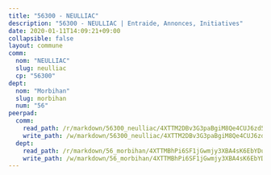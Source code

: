 ```yaml
---
title: "56300 - NEULLIAC"
description: "56300 - NEULLIAC | Entraide, Annonces, Initiatives"
date: 2020-01-11T14:09:21+09:00
collapsible: false
layout: commune
comm:
  nom: "NEULLIAC"
  slug: neulliac
  cp: "56300"
dept:
  nom: "Morbihan"
  slug: morbihan
  num: "56"
peerpad:
  comm:
    read_path: /r/markdown/56300_neulliac/4XTTM2DBv3G3paBgiM8Qe4CUJ6zd57YfhNWjnxVWzcyQCReAR
    write_path: /w/markdown/56300_neulliac/4XTTM2DBv3G3paBgiM8Qe4CUJ6zd57YfhNWjnxVWzcyQCReAR-K3TgUTgwRe5aB9vRW1hSoXonNT2ax3hLtt5tBnygUytMTtoZQKxniwepz6UatFMGG3kfatTpsaHJ1mpWqEXDtWfUvncUoaghpSa3JbQ6rA9sUbBqWipQxT6HhV56EFaWzncnkMp9
  dept:
    read_path: /r/markdown/56_morbihan/4XTTMBhPi6SF1jGwmjy3XBA4sK6EbYDun44EYwF3irZ7aBa5U
    write_path: /w/markdown/56_morbihan/4XTTMBhPi6SF1jGwmjy3XBA4sK6EbYDun44EYwF3irZ7aBa5U-K3TgV3HyhWtqSpmJ2GGLPRtHigVTcxkFRVLMX5R66UyRAN55PNUQgmTNwaDuJmWps9EVWQzncDySYbA7Pg7qEdRXsayrZysPHK4HeKM3FG1U8vQvyUvaDoFo4L4Z8coFC71q4zES
---
```


